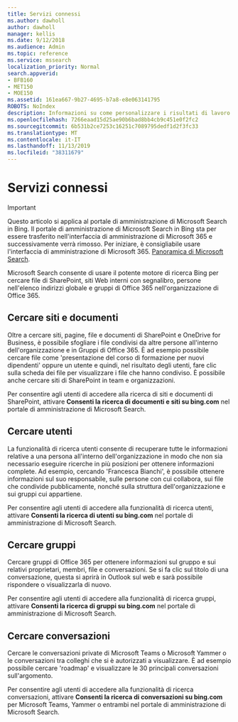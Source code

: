 ```yaml
---
title: Servizi connessi
ms.author: dawholl
author: dawholl
manager: kellis
ms.date: 9/12/2018
ms.audience: Admin
ms.topic: reference
ms.service: mssearch
localization_priority: Normal
search.appverid:
- BFB160
- MET150
- MOE150
ms.assetid: 161ea667-9b27-4695-b7a8-e8e063141795
ROBOTS: NoIndex
description: Informazioni su come personalizzare i risultati di lavoro visualizzati quando si usa Microsoft Search.
ms.openlocfilehash: 7266eaad15d25ae90b6bad8bb4cb9c451e0f2fc2
ms.sourcegitcommit: 6b531b2ce7253c16251c7089795dedf1d2f3fc33
ms.translationtype: MT
ms.contentlocale: it-IT
ms.lasthandoff: 11/13/2019
ms.locfileid: "38311679"
---
```

# <a name="connected-services"></a>Servizi connessi

> [!IMPORTANT]
> Questo articolo si applica al portale di amministrazione di Microsoft Search in Bing. Il portale di amministrazione di Microsoft Search in Bing sta per essere trasferito nell'interfaccia di amministrazione di Microsoft 365 e successivamente verrà rimosso. Per iniziare, è consigliabile usare l'interfaccia di amministrazione di Microsoft 365. [Panoramica di Microsoft Search](overview-microsoft-search.md).
     
     
Microsoft Search consente di usare il potente motore di ricerca Bing per cercare file di SharePoint, siti Web interni con segnalibro, persone nell'elenco indirizzi globale e gruppi di Office 365 nell'organizzazione di Office 365.
  
## <a name="search-for-sites-and-documents"></a>Cercare siti e documenti

Oltre a cercare siti, pagine, file e documenti di SharePoint e OneDrive for Business, è possibile sfogliare i file condivisi da altre persone all'interno dell'organizzazione e in Gruppi di Office 365. È ad esempio possibile cercare file come 'presentazione del corso di formazione per nuovi dipendenti' oppure un utente e quindi, nel risultato degli utenti, fare clic sulla scheda dei file per visualizzare i file che hanno condiviso. È possibile anche cercare siti di SharePoint in team e organizzazioni.
  
Per consentire agli utenti di accedere alla ricerca di siti e documenti di SharePoint, attivare **Consenti la ricerca di documenti e siti su bing.com** nel portale di amministrazione di Microsoft Search. 
  
## <a name="search-for-people"></a>Cercare utenti

La funzionalità di ricerca utenti consente di recuperare tutte le informazioni relative a una persona all'interno dell'organizzazione in modo che non sia necessario eseguire ricerche in più posizioni per ottenere informazioni complete. Ad esempio, cercando 'Francesca Bianchi', è possibile ottenere informazioni sul suo responsabile, sulle persone con cui collabora, sui file che condivide pubblicamente, nonché sulla struttura dell'organizzazione e sui gruppi cui appartiene.
  
Per consentire agli utenti di accedere alla funzionalità di ricerca utenti, attivare **Consenti la ricerca di utenti su bing.com** nel portale di amministrazione di Microsoft Search. 
  
## <a name="search-for-groups"></a>Cercare gruppi

Cercare gruppi di Office 365 per ottenere informazioni sul gruppo e sui relativi proprietari, membri, file e conversazioni. Se si fa clic sul titolo di una conversazione, questa si aprirà in Outlook sul web e sarà possibile rispondere o visualizzarla di nuovo.
  
Per consentire agli utenti di accedere alla funzionalità di ricerca gruppi, attivare **Consenti la ricerca di gruppi su bing.com** nel portale di amministrazione di Microsoft Search. 
  
## <a name="search-for-conversations"></a>Cercare conversazioni

Cercare le conversazioni private di Microsoft Teams o Microsoft Yammer o le conversazioni tra colleghi che si è autorizzati a visualizzare. È ad esempio possibile cercare 'roadmap' e visualizzare le 30 principali conversazioni sull'argomento.
  
Per consentire agli utenti di accedere alla funzionalità di ricerca conversazioni, attivare **Consenti la ricerca di conversazioni su bing.com** per Microsoft Teams, Yammer o entrambi nel portale di amministrazione di Microsoft Search. 

  

